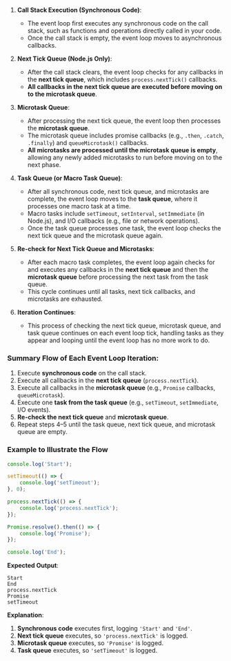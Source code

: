 
1. **Call Stack Execution (Synchronous Code)**:
    
    - The event loop first executes any synchronous code on the call stack, such as functions and operations directly called in your code.
    - Once the call stack is empty, the event loop moves to asynchronous callbacks.
2. **Next Tick Queue (Node.js Only)**:
    
    - After the call stack clears, the event loop checks for any callbacks in the **next tick queue**, which includes `process.nextTick()` callbacks.
    - **All callbacks in the next tick queue are executed before moving on to the microtask queue**.
3. **Microtask Queue**:
    
    - After processing the next tick queue, the event loop then processes the **microtask queue**.
    - The microtask queue includes promise callbacks (e.g., `.then`, `.catch`, `.finally`) and `queueMicrotask()` callbacks.
    - **All microtasks are processed until the microtask queue is empty**, allowing any newly added microtasks to run before moving on to the next phase.
4. **Task Queue (or Macro Task Queue)**:
    
    - After all synchronous code, next tick queue, and microtasks are complete, the event loop moves to the **task queue**, where it processes one macro task at a time.
    - Macro tasks include `setTimeout`, `setInterval`, `setImmediate` (in Node.js), and I/O callbacks (e.g., file or network operations).
    - Once the task queue processes one task, the event loop checks the next tick queue and the microtask queue again.
5. **Re-check for Next Tick Queue and Microtasks**:
    
    - After each macro task completes, the event loop again checks for and executes any callbacks in the **next tick queue** and then the **microtask queue** before processing the next task from the task queue.
    - This cycle continues until all tasks, next tick callbacks, and microtasks are exhausted.
6. **Iteration Continues**:
    
    - This process of checking the next tick queue, microtask queue, and task queue continues on each event loop tick, handling tasks as they appear and looping until the event loop has no more work to do.

### Summary Flow of Each Event Loop Iteration:

1. Execute **synchronous code** on the call stack.
2. Execute all callbacks in the **next tick queue** (`process.nextTick`).
3. Execute all callbacks in the **microtask queue** (e.g., `Promise` callbacks, `queueMicrotask`).
4. Execute one **task from the task queue** (e.g., `setTimeout`, `setImmediate`, I/O events).
5. **Re-check the next tick queue** and **microtask queue**.
6. Repeat steps 4–5 until the task queue, next tick queue, and microtask queue are empty.

### Example to Illustrate the Flow

```js
console.log('Start');

setTimeout(() => {
    console.log('setTimeout');
}, 0);

process.nextTick(() => {
    console.log('process.nextTick');
});

Promise.resolve().then(() => {
    console.log('Promise');
});

console.log('End');
```

**Expected Output**:

```
Start
End
process.nextTick
Promise
setTimeout
```

**Explanation**:

1. **Synchronous code** executes first, logging `'Start'` and `'End'`.
2. **Next tick queue** executes, so `'process.nextTick'` is logged.
3. **Microtask queue** executes, so `'Promise'` is logged.
4. **Task queue** executes, so `'setTimeout'` is logged.
